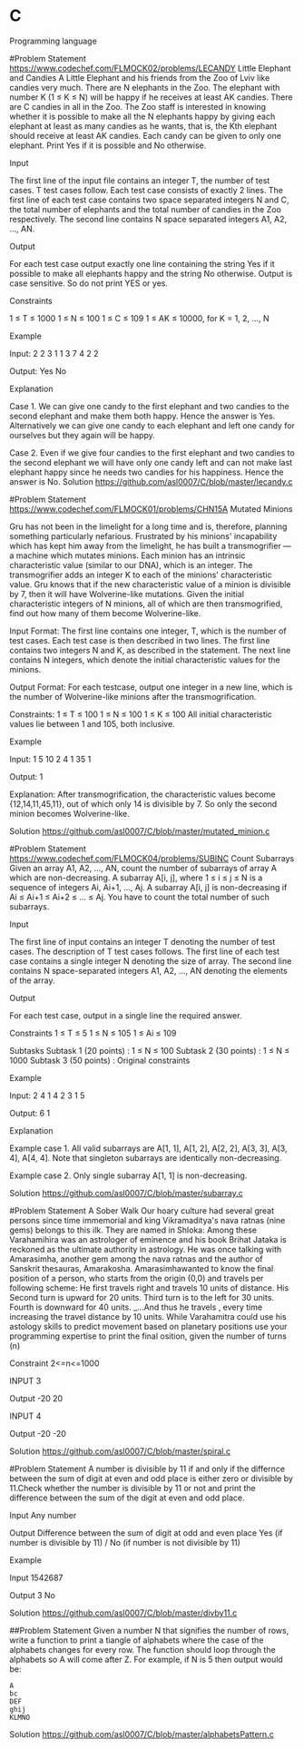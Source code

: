 # C

Programming language

#Problem Statement
https://www.codechef.com/FLMOCK02/problems/LECANDY
Little Elephant and Candies
A Little Elephant and his friends from the Zoo of Lviv like candies very much.
There are N elephants in the Zoo. The elephant with number K (1 ≤ K ≤ N) will be happy if he receives at least AK candies. There are C candies in all in the Zoo.
The Zoo staff is interested in knowing whether it is possible to make all the N elephants happy by giving each elephant at least as many candies as he wants, that is, the Kth elephant should receive at least AK candies. Each candy can be given to only one elephant. Print Yes if it is possible and No otherwise.

Input

The first line of the input file contains an integer T, the number of test cases. T test cases follow. Each test case consists of exactly 2 lines. The first line of each test case contains two space separated integers N and C, the total number of elephants and the total number of candies in the Zoo respectively. The second line contains N space separated integers A1, A2, ..., AN.

Output

For each test case output exactly one line containing the string Yes if it possible to make all elephants happy and the string No otherwise. Output is case sensitive. So do not print YES or yes.

Constraints

1 ≤ T ≤ 1000
1 ≤ N ≤ 100
1 ≤ C ≤ 109
1 ≤ AK ≤ 10000, for K = 1, 2, ..., N

Example

Input:
2
2 3
1 1
3 7
4 2 2

Output:
Yes
No

Explanation

Case 1. We can give one candy to the first elephant and two candies to the second elephant and make them both happy. Hence the answer is Yes. Alternatively we can give one candy to each elephant and left one candy for ourselves but they again will be happy.

Case 2. Even if we give four candies to the first elephant and two candies to the second elephant we will have only one candy left and can not make last elephant happy since he needs two candies for his happiness. Hence the answer is No.
Solution
https://github.com/asl0007/C/blob/master/lecandy.c

#Problem Statement
https://www.codechef.com/FLMOCK01/problems/CHN15A
Mutated Minions

Gru has not been in the limelight for a long time and is, therefore, planning something particularly nefarious. Frustrated by his minions' incapability which has kept him away from the limelight, he has built a transmogrifier — a machine which mutates minions.
Each minion has an intrinsic characteristic value (similar to our DNA), which is an integer. The transmogrifier adds an integer K to each of the minions' characteristic value.
Gru knows that if the new characteristic value of a minion is divisible by 7, then it will have Wolverine-like mutations.
Given the initial characteristic integers of N minions, all of which are then transmogrified, find out how many of them become Wolverine-like.

Input Format:
The first line contains one integer, T, which is the number of test cases. Each test case is then described in two lines.
The first line contains two integers N and K, as described in the statement.
The next line contains N integers, which denote the initial characteristic values for the minions.

Output Format:
For each testcase, output one integer in a new line, which is the number of Wolverine-like minions after the transmogrification.

Constraints:
1 ≤ T ≤ 100
1 ≤ N ≤ 100
1 ≤ K ≤ 100
All initial characteristic values lie between 1 and 105, both inclusive.

Example

Input:
1
5 10
2 4 1 35 1

Output:
1

Explanation:
After transmogrification, the characteristic values become {12,14,11,45,11}, out of which only 14 is divisible by 7. So only the second minion becomes Wolverine-like.

Solution
https://github.com/asl0007/C/blob/master/mutated_minion.c

#Problem Statement
https://www.codechef.com/FLMOCK04/problems/SUBINC
Count Subarrays
Given an array A1, A2, ..., AN, count the number of subarrays of array A which are non-decreasing.
A subarray A[i, j], where 1 ≤ i ≤ j ≤ N is a sequence of integers Ai, Ai+1, ..., Aj.
A subarray A[i, j] is non-decreasing if Ai ≤ Ai+1 ≤ Ai+2 ≤ ... ≤ Aj. You have to count the total number of such subarrays.

Input

The first line of input contains an integer T denoting the number of test cases. The description of T test cases follows.
The first line of each test case contains a single integer N denoting the size of array.
The second line contains N space-separated integers A1, A2, ..., AN denoting the elements of the array.

Output

For each test case, output in a single line the required answer.

Constraints
1 ≤ T ≤ 5
1 ≤ N ≤ 105
1 ≤ Ai ≤ 109

Subtasks
Subtask 1 (20 points) : 1 ≤ N ≤ 100
Subtask 2 (30 points) : 1 ≤ N ≤ 1000
Subtask 3 (50 points) : Original constraints

Example

Input:
2
4
1 4 2 3
1
5

Output:
6
1

Explanation

Example case 1.
All valid subarrays are A[1, 1], A[1, 2], A[2, 2], A[3, 3], A[3, 4], A[4, 4].
Note that singleton subarrays are identically non-decreasing.

Example case 2.
Only single subarray A[1, 1] is non-decreasing.

Solution
https://github.com/asl0007/C/blob/master/subarray.c

#Problem Statement
A Sober Walk
Our hoary culture had several great persons since time immemorial and king Vikramaditya's nava ratnas (nine gems) belongs to this ilk. They are named in Shloka:
Among these Varahamihira was an astrologer of eminence and his book Brihat Jataka is reckoned as the ultimate authority in astrology. He was once talking with Amarasimha, another gem among the nava ratnas and the author of Sanskrit thesauras, Amarakosha. Amarasimhawanted to know the final position of a person, who starts from the origin (0,0) and travels per following scheme:
He first travels right and travels 10 units of distance.
His Second turn is upward for 20 units.
Third turn is to the left for 30 units.
Fourth is downward for 40 units.
\_...And thus he travels , every time increasing the travel distance by 10 units.
While Varahamitra could use his astology skills to predict movement based on planetary positions use your programming expertise to print the final osition, given the number of turns (n)

Constraint
2<=n<=1000

INPUT
3

Output
-20 20

INPUT
4

Output
-20 -20

Solution
https://github.com/asl0007/C/blob/master/spiral.c

#Problem Statement
A number is divisible by 11 if and only if the differnce between the sum of digit at even and odd place is either zero or divisible by 11.Check whether the number is divisible by 11 or not and print the difference between the sum of the digit at even and odd place.

Input
Any number

Output
Difference between the sum of digit at odd and even place
Yes (if number is divisible by 11) / No (if number is not divisible by 11)

Example

Input
1542687

Output
3
No

Solution
https://github.com/asl0007/C/blob/master/divby11.c

##Problem Statement
Given a number N that signifies the number of rows, write a function to print a tiangle of alphabets where the case of the alphabets changes for every row. The function should loop through the alphabets so A will come after Z. For example, if N is 5 then output would be:

```
A
bc
DEF
ghij
KLMNO
```

Solution
https://github.com/asl0007/C/blob/master/alphabetsPattern.c
